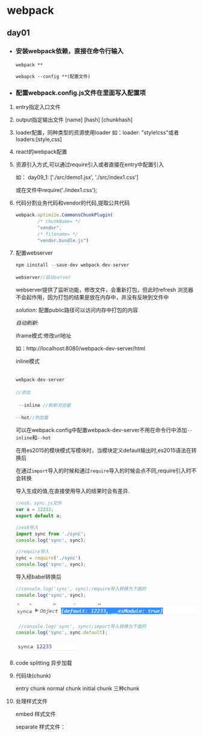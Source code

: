 # webpack

## day01

- ### 安装webpack依赖，直接在命令行输入

    `webpack **`

    `webapck --config **(配置文件)`

- ### 配置webpack.config.js文件在里面写入配置项

1. entry指定入口文件

1. output指定输出文件 [name]  [hash] [chunkhash]

1. loader配置，同种类型的资源使用loader 如：loader: "style!css"或者loaders:[style,css]

1. react的webpack配置

1. 资源引入方式,可以通过require引入或者直接在entry中配置引入

    如： day09_1: ['./src/demo1.jsx', './src/index1.css']

    或在文件中require('./index1.css');

1. 代码分割业务代码和vendor的代码,提取公共代码

    ```js
    webpack.optimize.CommonsChunkPlugin(
            /* chunkName= */
            "vendor",
            /* filename= */
            "vendor.bundle.js")
    ```

1. 配置webserver

    ```js
    npm iinstall --save-dev webpack-dev-server

    webserver//启动server

    ```
    webserver提供了监听功能，修改文件，会重新打包，但此时refresh 浏览器不会起作用，因为打包的结果是放在内存中，并没有反映到文件中

    _solution_: 配置public路径可以访问内存中打包的内容

    _自动刷新_:

    iframe模式:修改url地址

    如：http://localhost:8080/webpack-dev-server/html

    inline模式

    ```js

    webpack-dev-server

    //添加

     --inline //刷新浏览器

    --hot//热加载

    ```
    可以在webpack.config中配置webpack-dev-server不用在命令行中添加`--inline`和`--hot`

    在用es2015的模块模式写模块时，当模块定义default输出时,es2015语法在转换后

    在通过`import`导入的时候和通过`require`导入的时候会点不同,require引入时不会转换

    导入生成的值,在直接使用导入的结果时会有差异.

    ```js
    //es6，sync.js文件
    var a = 12233;
    export default a;
    ```
     ```js
     //es6导入
    import sync from './sync';
    console.log('sync', sync);
    ```

    ```js
    //require导入
    sync = require('./sync')
    console.log('sync', sync);
    ```
    导入经babel转换后

    ```js
    //console.log('sync', sync);require导入转换为下面的
    console.log('sync', sync);
    ```

    ![require导入](./day9/require.png)

    ```js
     //console.log('sync', sync);import导入转换为下面的
    console.log('sync', sync.default);
    ```
     ![require导入](./day9/import.png)

1. code splitting 异步加载

1. 代码块(chunk)

    entry chunk   normal chunk   initial chunk 三种chunk

1. 处理样式文件

    embed 样式文件

    separate 样式文件：

    
















